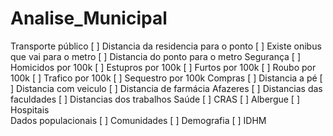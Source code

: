 # Analise_Municipal

Transporte público
    [ ] Distancia da residencia para o ponto
    [ ] Existe onibus que vai para o metro
    [ ] Distancia do ponto para o metro
Segurança
    [ ] Homicidos por 100k
    [ ] Estupros por 100k
    [ ] Furtos por 100k
    [ ] Roubo por 100k
    [ ] Trafico por 100k
    [ ] Sequestro por 100k
Compras
    [ ] Distancia a pé
    [ ] Distancia com veiculo
    [ ] Distancia de farmácia
Afazeres
    [ ] Distancias das faculdades
    [ ] Distancias dos trabalhos
Saúde
    [ ] CRAS
    [ ] Albergue
    [ ] Hospitais	
Dados populacionais
    [ ] Comunidades
    [ ] Demografia
    [ ] IDHM
